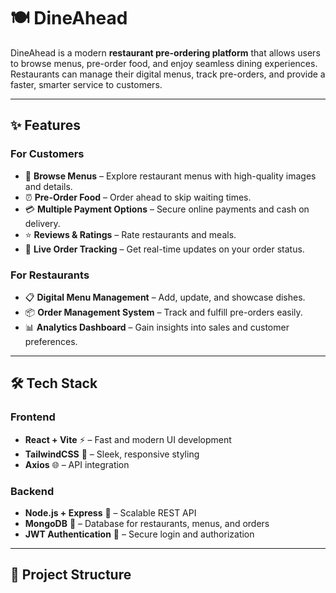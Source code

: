 # 🍽️ DineAhead  

DineAhead is a modern **restaurant pre-ordering platform** that allows users to browse menus, pre-order food, and enjoy seamless dining experiences. Restaurants can manage their digital menus, track pre-orders, and provide a faster, smarter service to customers.  

---

## ✨ Features  

### For Customers  
- 🛒 **Browse Menus** – Explore restaurant menus with high-quality images and details.  
- ⏰ **Pre-Order Food** – Order ahead to skip waiting times.  
- 💳 **Multiple Payment Options** – Secure online payments and cash on delivery.  
- ⭐ **Reviews & Ratings** – Rate restaurants and meals.  
- 🔔 **Live Order Tracking** – Get real-time updates on your order status.  

### For Restaurants  
- 📋 **Digital Menu Management** – Add, update, and showcase dishes.  
- 📦 **Order Management System** – Track and fulfill pre-orders easily.  
- 📊 **Analytics Dashboard** – Gain insights into sales and customer preferences.  

---

## 🛠️ Tech Stack  

### Frontend  
- **React + Vite** ⚡ – Fast and modern UI development  
- **TailwindCSS** 🎨 – Sleek, responsive styling  
- **Axios** 🌐 – API integration  

### Backend  
- **Node.js + Express** 🚀 – Scalable REST API  
- **MongoDB** 🍃 – Database for restaurants, menus, and orders  
- **JWT Authentication** 🔐 – Secure login and authorization  

---

## 📂 Project Structure  

